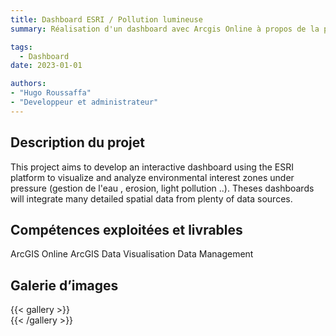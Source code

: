 ```yaml
---
title: Dashboard ESRI / Pollution lumineuse
summary: Réalisation d'un dashboard avec Arcgis Online à propos de la pollution lumineuse en Nouvelle-Calédonie

tags:
  - Dashboard
date: 2023-01-01

authors:
- "Hugo Roussaffa"
- "Developpeur et administrateur"
---
```


## Description du projet 

This project aims to develop an interactive dashboard using the ESRI platform to visualize and analyze  environmental interest zones under pressure (gestion de l'eau
, erosion, light pollution ..). Theses dashboards will integrate many detailed spatial data from plenty of data sources.
        


## Compétences exploitées et livrables 
ArcGIS Online
ArcGIS
Data Visualisation
Data Management

## Galerie d’images

{{< gallery >}}  
{{< /gallery >}}
